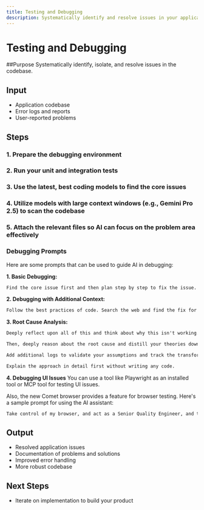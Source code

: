 ```yaml
---
title: Testing and Debugging
description: Systematically identify and resolve issues in your application
---
```


# Testing and Debugging

##Purpose
 Systematically identify, isolate, and resolve issues in the codebase.

## Input
- Application codebase
- Error logs and reports
- User-reported problems

## Steps

### 1. Prepare the debugging environment
### 2. Run your unit and integration tests
### 3. Use the latest, best coding models to find the core issues
### 4. Utilize models with large context windows (e.g., Gemini Pro 2.5) to scan the codebase
### 5. Attach the relevant files so AI can focus on the problem area effectively

### Debugging Prompts

Here are some prompts that can be used to guide AI in debugging:

**1. Basic Debugging:**

```md
Find the core issue first and then plan step by step to fix the issue.
```

**2. Debugging with Additional Context:**

```md
Follow the best practices of code. Search the web and find the fix for this issue.
```

**3. Root Cause Analysis:**

```md
Deeply reflect upon all of this and think about why this isn't working. Theorize 4-6 different possible sources of the problem.

Then, deeply reason about the root cause and distill your theories down to the 1-2 most probable sources of the problem before suggesting next steps.

Add additional logs to validate your assumptions and track the transformation of data structures throughout the application control flow before we move onto implementing the actual code fix.

Explain the approach in detail first without writing any code.
```

**4. Debugging UI Issues**
You can use a tool like Playwright as an installed tool or MCP tool for testing UI issues.  

Also, the new Comet browser provides a feature for browser testing.  Here's a sample prompt for using the AI assistant:

```md
Take control of my browser, and act as a Senior Quality Engineer, and test my whole website. Explore and analyze everything you can find and give me back a complete report, including what looks good and what need to be improved. You are QA testing: `this website`
```


## Output
- Resolved application issues
- Documentation of problems and solutions
- Improved error handling
- More robust codebase

## Next Steps
- Iterate on implementation to build your product
